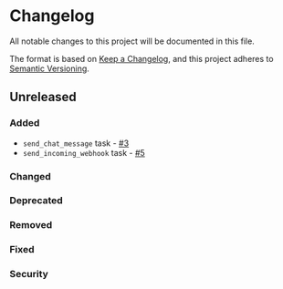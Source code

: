 # Changelog

All notable changes to this project will be documented in this file.

The format is based on [Keep a Changelog](https://keepachangelog.com/en/1.0.0/),
and this project adheres to [Semantic Versioning](https://semver.org/spec/v2.0.0.html).

## Unreleased

### Added

- `send_chat_message` task - [#3](https://github.com/PrefectHQ/prefect-slack/pull/3)
- `send_incoming_webhook` task - [#5](https://github.com/PrefectHQ/prefect-slack/pull/5)

### Changed

### Deprecated

### Removed

### Fixed

### Security
